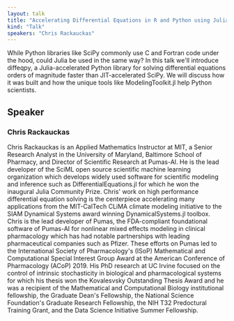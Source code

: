 ```yaml
---
layout: talk
title: "Accelerating Differential Equations in R and Python using Julia's SciML Ecosystem"
kind: "Talk"
speakers: "Chris Rackauckas"
---
```


While Python libraries like SciPy commonly use C and Fortran code under the hood, could Julia be used in the same way? In this talk we'll introduce diffeqpy, a Julia-accelerated Python library for solving differential equations orders of magnitude faster than JIT-accelerated SciPy. We will discuss how it was built and how the unique tools like ModelingToolkit.jl help Python scientists.

## Speaker

### Chris Rackauckas

Chris Rackauckas is an Applied Mathematics Instructor at MIT, a Senior Research Analyst in the University of Maryland, Baltimore School of Pharmacy, and Director of Scientific Research at Pumas-AI. He is the lead developer of the SciML open source scientific machine learning organization which develops widely used software for scientific modeling and inference such as DifferentialEquations.jl for which he won the inaugural Julia Community Prize. Chris' work on high performance differential equation solving is the centerpiece accelerating many applications from the MIT-CalTech CLiMA climate modeling initiative to the SIAM Dynamical Systems award winning DynamicalSystems.jl toolbox. Chris is the lead developer of Pumas, the FDA-compliant foundational software of Pumas-AI for nonlinear mixed effects modeling in clinical pharmacology which has had notable partnerships with leading pharmaceutical companies such as Pfizer. These efforts on Pumas led to the International Society of Pharmacology's (ISoP) Mathematical and Computational Special Interest Group Award at the American Conference of Pharmacology (ACoP) 2019. His PhD research at UC Irvine focused on the control of intrinsic stochasticity in biological and pharmacological systems for which his thesis won the Kovalesvsky Outstanding Thesis Award and he was a recipient of the Mathematical and Computational Biology institutional fellowship, the Graduate Dean's Fellowship, the National Science Foundation's Graduate Research Fellowship, the NIH T32 Predoctural Training Grant, and the Data Science Initiative Summer Fellowship.
